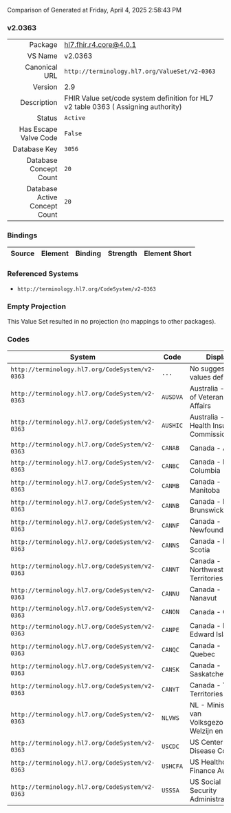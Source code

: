 Comparison of 
Generated at Friday, April 4, 2025 2:58:43 PM

### v2.0363

|      |     |
| ---: | --- |
| Package | hl7.fhir.r4.core@4.0.1 |
| VS Name | v2.0363 |
| Canonical URL | `http://terminology.hl7.org/ValueSet/v2-0363` |
| Version | 2.9 |
| Description | FHIR Value set/code system definition for HL7 v2 table 0363 ( Assigning authority) |
| Status | `Active` |
| Has Escape Valve Code | `False` |
| Database Key | `3056` |
| Database Concept Count | `20` |
| Database Active Concept Count | `20` |
### Bindings

| Source | Element | Binding | Strength | Element Short |
| ------ | ------- | ------- | -------- | ------------- |

### Referenced Systems

* `http://terminology.hl7.org/CodeSystem/v2-0363`
### Empty Projection

This Value Set resulted in no projection (no mappings to other packages).

### Codes

| System | Code | Display |
| ------ | ---- | ------- |
| `http://terminology.hl7.org/CodeSystem/v2-0363` | `...` | No suggested values defined |
| `http://terminology.hl7.org/CodeSystem/v2-0363` | `AUSDVA` | Australia - Dept. of Veterans Affairs |
| `http://terminology.hl7.org/CodeSystem/v2-0363` | `AUSHIC` | Australia - Health Insurance Commission |
| `http://terminology.hl7.org/CodeSystem/v2-0363` | `CANAB` | Canada - Alberta |
| `http://terminology.hl7.org/CodeSystem/v2-0363` | `CANBC` | Canada - British Columbia |
| `http://terminology.hl7.org/CodeSystem/v2-0363` | `CANMB` | Canada - Manitoba |
| `http://terminology.hl7.org/CodeSystem/v2-0363` | `CANNB` | Canada - New Brunswick |
| `http://terminology.hl7.org/CodeSystem/v2-0363` | `CANNF` | Canada - Newfoundland |
| `http://terminology.hl7.org/CodeSystem/v2-0363` | `CANNS` | Canada - Nova Scotia |
| `http://terminology.hl7.org/CodeSystem/v2-0363` | `CANNT` | Canada - Northwest Territories |
| `http://terminology.hl7.org/CodeSystem/v2-0363` | `CANNU` | Canada - Nanavut |
| `http://terminology.hl7.org/CodeSystem/v2-0363` | `CANON` | Canada - Ontario |
| `http://terminology.hl7.org/CodeSystem/v2-0363` | `CANPE` | Canada - Prince Edward Island |
| `http://terminology.hl7.org/CodeSystem/v2-0363` | `CANQC` | Canada - Quebec |
| `http://terminology.hl7.org/CodeSystem/v2-0363` | `CANSK` | Canada - Saskatchewan |
| `http://terminology.hl7.org/CodeSystem/v2-0363` | `CANYT` | Canada - Yukon Territories |
| `http://terminology.hl7.org/CodeSystem/v2-0363` | `NLVWS` | NL - Ministerie van Volksgezondheid, Welzijn en Sport |
| `http://terminology.hl7.org/CodeSystem/v2-0363` | `USCDC` | US Center for Disease Control |
| `http://terminology.hl7.org/CodeSystem/v2-0363` | `USHCFA` | US Healthcare Finance Authority |
| `http://terminology.hl7.org/CodeSystem/v2-0363` | `USSSA` | US Social Security Administration |
